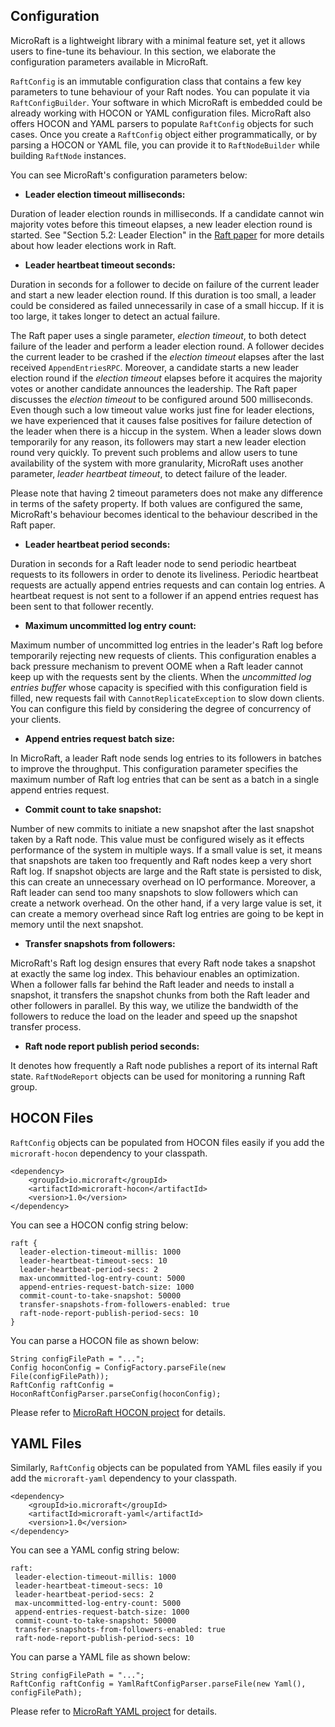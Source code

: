 
## Configuration

MicroRaft is a lightweight library with a minimal feature set, yet it allows 
users to fine-tune its behaviour. In this section, we elaborate 
the configuration parameters available in MicroRaft. 

`RaftConfig` is an immutable configuration class that contains a few key 
parameters to tune behaviour of your Raft nodes. You can populate it via
`RaftConfigBuilder`. Your software in which MicroRaft is embedded could be 
already working with HOCON or YAML configuration files. MicroRaft also offers 
HOCON and YAML parsers to populate `RaftConfig` objects for such cases. Once 
you create a `RaftConfig` object either programmatically, or by parsing a 
HOCON or YAML file, you can provide it to `RaftNodeBuilder` while building 
`RaftNode` instances.

You can see MicroRaft's configuration parameters below:

* __Leader election timeout milliseconds:__
     
Duration of leader election rounds in milliseconds. If a candidate cannot win 
majority votes before this timeout elapses, a new leader election round is 
started. See "Section 5.2: Leader Election" in the 
[Raft paper]((https://raft.github.io/raft.pdf)) for more details about how 
leader elections work in Raft.

* __Leader heartbeat timeout seconds:__ 

Duration in seconds for a follower to decide on failure of the current leader
and start a new leader election round. If this duration is too small, a leader
could be considered as failed unnecessarily in case of a small hiccup. If it is
too large, it takes longer to detect an actual failure.

The Raft paper uses a single parameter, _election timeout_, to both detect 
failure of the leader and perform a leader election round. A follower decides 
the current leader to be crashed if the _election timeout_ elapses after 
the last received `AppendEntriesRPC`. Moreover, a candidate starts a new leader 
election round if the _election timeout_ elapses before it acquires 
the majority votes or another candidate announces the leadership. The Raft 
paper discusses the _election timeout_ to be configured around 500 
milliseconds. Even though such a low timeout value works just fine for leader
elections, we have experienced that it causes false positives for failure 
detection of the leader when there is a hiccup in the system. When a leader 
slows down temporarily for any reason, its followers may start a new leader 
election round very quickly. To prevent such problems and allow users to tune
availability of the system with more granularity, MicroRaft uses another 
parameter, _leader heartbeat timeout_, to detect failure of the leader. 

Please note that having 2 timeout parameters does not make any difference in 
terms of the safety property. If both values are configured the same, 
MicroRaft's behaviour becomes identical to the behaviour described in the Raft
paper.

* __Leader heartbeat period seconds:__

Duration in seconds for a Raft leader node to send periodic heartbeat requests
to its followers in order to denote its liveliness. Periodic heartbeat requests
are actually append entries requests and can contain log entries. A heartbeat
request is not sent to a follower if an append entries request has been sent to
that follower recently.

* __Maximum uncommitted log entry count:__

Maximum number of uncommitted log entries in the leader's Raft log before
temporarily rejecting new requests of clients. This configuration enables 
a back pressure mechanism to prevent OOME when a Raft leader cannot keep up
with the requests sent by the clients. When the _uncommitted log entries 
buffer_ whose capacity is specified with this configuration field is filled, 
new requests fail with `CannotReplicateException` to slow down clients. You can 
configure this field by considering the degree of concurrency of your clients.

* __Append entries request batch size:__

In MicroRaft, a leader Raft node sends log entries to its followers in batches
to improve the throughput. This configuration parameter specifies the maximum
number of Raft log entries that can be sent as a batch in a  single append 
entries request.

* __Commit count to take snapshot:__

Number of new commits to initiate a new snapshot after the last snapshot taken 
by a Raft node. This value must be configured wisely as it effects performance
of the system in multiple ways. If a small value is set, it means that 
snapshots are taken too frequently and Raft nodes keep a very short Raft log. 
If snapshot objects are large and the Raft state is persisted to disk, this can
create an unnecessary overhead on IO performance. Moreover, a Raft leader can 
send too many snapshots to slow followers which can create a network overhead. 
On the other hand, if a very large value is set, it can create a memory 
overhead since Raft log entries are going to be kept in memory until the next
snapshot.

* __Transfer snapshots from followers:__

MicroRaft's Raft log design ensures that every Raft node takes a snapshot at
exactly the same log index. This behaviour enables an optimization. When 
a follower falls far behind the Raft leader and needs to install a snapshot, it
transfers the snapshot chunks from both the Raft leader and other followers 
in parallel. By this way, we utilize the bandwidth of the followers to reduce
the load on the leader and speed up the snapshot transfer process.

* __Raft node report publish period seconds:__

It denotes how frequently a Raft node publishes a report of its internal Raft 
state. `RaftNodeReport` objects can be used for monitoring a running Raft 
group.


## HOCON Files

`RaftConfig` objects can be populated from HOCON files easily if you add the
`microraft-hocon` dependency to your classpath. 

~~~~{.xml}
<dependency>
	<groupId>io.microraft</groupId>
	<artifactId>microraft-hocon</artifactId>
	<version>1.0</version>
</dependency>
~~~~

You can see a HOCON config string below:

~~~~{.hocon}
raft {
  leader-election-timeout-millis: 1000
  leader-heartbeat-timeout-secs: 10
  leader-heartbeat-period-secs: 2
  max-uncommitted-log-entry-count: 5000
  append-entries-request-batch-size: 1000
  commit-count-to-take-snapshot: 50000
  transfer-snapshots-from-followers-enabled: true
  raft-node-report-publish-period-secs: 10
}
~~~~

You can parse a HOCON file as shown below:

~~~~{.java}
String configFilePath = "...";
Config hoconConfig = ConfigFactory.parseFile(new File(configFilePath));
RaftConfig raftConfig = HoconRaftConfigParser.parseConfig(hoconConfig);
~~~~ 

Please refer to
[MicroRaft HOCON project](https://github.com/metanet/MicroRaft/tree/master/microraft-hocon) 
for details.


## YAML Files

Similarly, `RaftConfig` objects can be populated from YAML files easily if you 
add the `microraft-yaml` dependency to your classpath.

~~~~{.xml}
<dependency>
	<groupId>io.microraft</groupId>
	<artifactId>microraft-yaml</artifactId>
	<version>1.0</version>
</dependency>
~~~~

You can see a YAML config string below:

~~~~{.yaml}
raft:
 leader-election-timeout-millis: 1000
 leader-heartbeat-timeout-secs: 10
 leader-heartbeat-period-secs: 2
 max-uncommitted-log-entry-count: 5000
 append-entries-request-batch-size: 1000
 commit-count-to-take-snapshot: 50000
 transfer-snapshots-from-followers-enabled: true
 raft-node-report-publish-period-secs: 10
~~~~

You can parse a YAML file as shown below:

~~~~{.java}
String configFilePath = "...";
RaftConfig raftConfig = YamlRaftConfigParser.parseFile(new Yaml(), configFilePath);
~~~~

Please refer to
[MicroRaft YAML project](https://github.com/metanet/MicroRaft/tree/master/microraft-yaml) 
for details.
